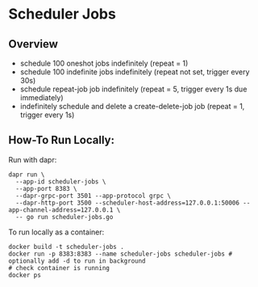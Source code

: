 # Scheduler Jobs

## Overview

- schedule 100 oneshot jobs indefinitely (repeat = 1)
- schedule 100 indefinite jobs indefinitely (repeat not set, trigger every 30s)
- schedule repeat-job job indefinitely (repeat = 5, trigger every 1s due immediately)
- indefinitely schedule and delete a create-delete-job job (repeat = 1, trigger every 1s)

## How-To Run Locally:

Run with dapr:
```shell
dapr run \
  --app-id scheduler-jobs \
  --app-port 8383 \
  --dapr-grpc-port 3501 --app-protocol grpc \
  --dapr-http-port 3500 --scheduler-host-address=127.0.0.1:50006 --app-channel-address=127.0.0.1 \
  -- go run scheduler-jobs.go
```

To run locally as a container:
```shell
docker build -t scheduler-jobs .
docker run -p 8383:8383 --name scheduler-jobs scheduler-jobs # optionally add -d to run in background
# check container is running
docker ps
```